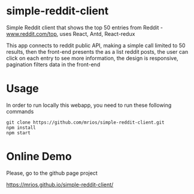 # simple-reddit-client
Simple Reddit client that shows the top 50 entries from Reddit - www.reddit.com/top, uses React, Antd, React-redux

This app connects to reddit public API, making a simple call limited to 50 results, then the front-end presents the as a list reddit posts, the user can click on each entry to see more information, the design is responsive, pagination filters data in the front-end

# Usage
In order to run locally this webapp, you need to run these following commands

    git clone https://github.com/mrios/simple-reddit-client.git
    npm install
    npm start

# Online Demo
Please, go to the github page project

  https://mrios.github.io/simple-reddit-client/